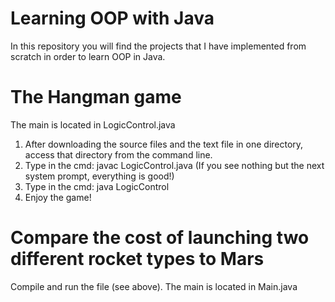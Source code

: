 # Learning OOP with Java

In this repository you will find the projects that I have implemented from scratch in order to learn OOP in Java.


# The Hangman game

The main is located in LogicControl.java

1) After downloading the source files and the text file in one directory, access that directory from the command line.
2) Type in the cmd: javac LogicControl.java (If you see nothing but the next system prompt, everything is good!)
3) Type in the cmd: java LogicControl
4) Enjoy the game!


# Compare the cost of launching two different rocket types to Mars

Compile and run the file (see above). The main is located in Main.java
